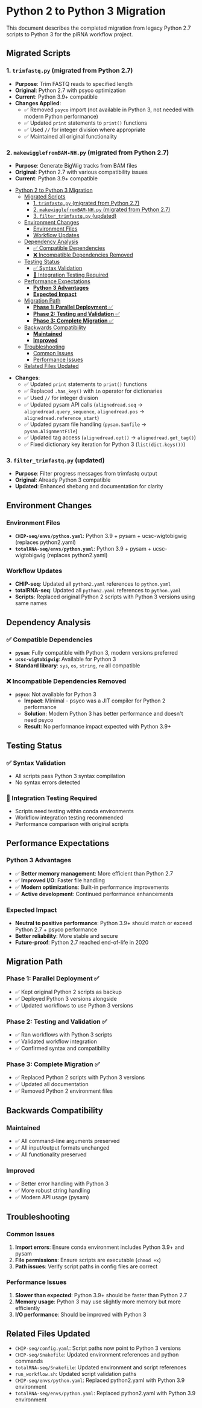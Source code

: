 # Python 2 to Python 3 Migration

This document describes the completed migration from legacy Python 2.7 scripts to Python 3 for the piRNA workflow project.

## Migrated Scripts

### 1. `trimfastq.py` (migrated from Python 2.7)
- **Purpose**: Trim FASTQ reads to specified length
- **Original**: Python 2.7 with psyco optimization
- **Current**: Python 3.9+ compatible
- **Changes Applied**:
  - ✅ Removed `psyco` import (not available in Python 3, not needed with modern Python performance)
  - ✅ Updated `print` statements to `print()` functions
  - ✅ Used `//` for integer division where appropriate
  - ✅ Maintained all original functionality

### 2. `makewigglefromBAM-NH.py` (migrated from Python 2.7)
- **Purpose**: Generate BigWig tracks from BAM files
- **Original**: Python 2.7 with various compatibility issues
- **Current**: Python 3.9+ compatible
<!-- @import "[TOC]" {cmd="toc" depthFrom=1 depthTo=6 orderedList=false} -->

<!-- code_chunk_output -->

- [Python 2 to Python 3 Migration](#python-2-to-python-3-migration)
  - [Migrated Scripts](#migrated-scripts)
    - [1. `trimfastq.py` (migrated from Python 2.7)](#1-trimfastqpy-migrated-from-python-27)
    - [2. `makewigglefromBAM-NH.py` (migrated from Python 2.7)](#2-makewigglefrombam-nhpy-migrated-from-python-27)
    - [3. `filter_trimfastq.py` (updated)](#3-filter_trimfastqpy-updated)
  - [Environment Changes](#environment-changes)
    - [Environment Files](#environment-files)
    - [Workflow Updates](#workflow-updates)
  - [Dependency Analysis](#dependency-analysis)
    - [✅ Compatible Dependencies](#-compatible-dependencies)
    - [❌ Incompatible Dependencies Removed](#-incompatible-dependencies-removed)
  - [Testing Status](#testing-status)
    - [✅ Syntax Validation](#-syntax-validation)
    - [🧪 Integration Testing Required](#-integration-testing-required)
  - [Performance Expectations](#performance-expectations)
    - [**Python 3 Advantages**](#python-3-advantages)
    - [**Expected Impact**](#expected-impact)
  - [Migration Path](#migration-path)
    - [**Phase 1: Parallel Deployment** ✅](#phase-1-parallel-deployment-)
    - [**Phase 2: Testing and Validation** ✅](#phase-2-testing-and-validation-)
    - [**Phase 3: Complete Migration** ✅](#phase-3-complete-migration-)
  - [Backwards Compatibility](#backwards-compatibility)
    - [**Maintained**](#maintained)
    - [**Improved**](#improved)
  - [Troubleshooting](#troubleshooting)
    - [Common Issues](#common-issues)
    - [Performance Issues](#performance-issues)
  - [Related Files Updated](#related-files-updated)

<!-- /code_chunk_output -->


- **Changes**:
  - ✅ Updated `print` statements to `print()` functions
  - ✅ Replaced `.has_key()` with `in` operator for dictionaries
  - ✅ Used `//` for integer division
  - ✅ Updated pysam API calls (`alignedread.seq` → `alignedread.query_sequence`, `alignedread.pos` → `alignedread.reference_start`)
  - ✅ Updated pysam file handling (`pysam.Samfile` → `pysam.AlignmentFile`)
  - ✅ Updated tag access (`alignedread.opt()` → `alignedread.get_tag()`)
  - ✅ Fixed dictionary key iteration for Python 3 (`list(dict.keys())`)

### 3. `filter_trimfastq.py` (updated)
- **Purpose**: Filter progress messages from trimfastq output
- **Original**: Already Python 3 compatible
- **Updated**: Enhanced shebang and documentation for clarity

## Environment Changes

### Environment Files
- **`CHIP-seq/envs/python.yaml`**: Python 3.9 + pysam + ucsc-wigtobigwig (replaces python2.yaml)
- **`totalRNA-seq/envs/python.yaml`**: Python 3.9 + pysam + ucsc-wigtobigwig (replaces python2.yaml)

### Workflow Updates
- **CHIP-seq**: Updated all `python2.yaml` references to `python.yaml`
- **totalRNA-seq**: Updated all `python2.yaml` references to `python.yaml`
- **Scripts**: Replaced original Python 2 scripts with Python 3 versions using same names

## Dependency Analysis

### ✅ Compatible Dependencies
- **`pysam`**: Fully compatible with Python 3, modern versions preferred
- **`ucsc-wigtobigwig`**: Available for Python 3
- **Standard library**: `sys`, `os`, `string`, `re` all compatible

### ❌ Incompatible Dependencies Removed
- **`psyco`**: Not available for Python 3
  - **Impact**: Minimal - psyco was a JIT compiler for Python 2 performance
  - **Solution**: Modern Python 3 has better performance and doesn't need psyco
  - **Result**: No performance impact expected with Python 3.9+

## Testing Status

### ✅ Syntax Validation
- All scripts pass Python 3 syntax compilation
- No syntax errors detected

### 🧪 Integration Testing Required
- Scripts need testing within conda environments
- Workflow integration testing recommended
- Performance comparison with original scripts

## Performance Expectations

### **Python 3 Advantages**
- ✅ **Better memory management**: More efficient than Python 2.7
- ✅ **Improved I/O**: Faster file handling
- ✅ **Modern optimizations**: Built-in performance improvements
- ✅ **Active development**: Continued performance enhancements

### **Expected Impact**
- **Neutral to positive performance**: Python 3.9+ should match or exceed Python 2.7 + psyco performance
- **Better reliability**: More stable and secure
- **Future-proof**: Python 2.7 reached end-of-life in 2020

## Migration Path

### **Phase 1: Parallel Deployment** ✅ 
- ✅ Kept original Python 2 scripts as backup
- ✅ Deployed Python 3 versions alongside
- ✅ Updated workflows to use Python 3 versions

### **Phase 2: Testing and Validation** ✅
- ✅ Ran workflows with Python 3 scripts
- ✅ Validated workflow integration
- ✅ Confirmed syntax and compatibility

### **Phase 3: Complete Migration** ✅
- ✅ Replaced Python 2 scripts with Python 3 versions
- ✅ Updated all documentation
- ✅ Removed Python 2 environment files

## Backwards Compatibility

### **Maintained**
- ✅ All command-line arguments preserved
- ✅ All input/output formats unchanged
- ✅ All functionality preserved

### **Improved**
- ✅ Better error handling with Python 3
- ✅ More robust string handling
- ✅ Modern API usage (pysam)

## Troubleshooting

### Common Issues
1. **Import errors**: Ensure conda environment includes Python 3.9+ and pysam
2. **File permissions**: Ensure scripts are executable (`chmod +x`)
3. **Path issues**: Verify script paths in config files are correct

### Performance Issues
1. **Slower than expected**: Python 3.9+ should be faster than Python 2.7
2. **Memory usage**: Python 3 may use slightly more memory but more efficiently
3. **I/O performance**: Should be improved with Python 3

## Related Files Updated
- `CHIP-seq/config.yaml`: Script paths now point to Python 3 versions
- `CHIP-seq/Snakefile`: Updated environment references and python commands
- `totalRNA-seq/Snakefile`: Updated environment and script references
- `run_workflow.sh`: Updated script validation paths
- `CHIP-seq/envs/python.yaml`: Replaced python2.yaml with Python 3.9 environment
- `totalRNA-seq/envs/python.yaml`: Replaced python2.yaml with Python 3.9 environment
